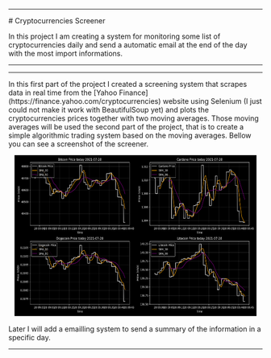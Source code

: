 <hr>
<div>
# Cryptocurrencies Screener

In this project I am creating a system for monitoring some list of cryptocurrencies daily and send a automatic email at the end of the day with the most import informations. <br>
</div>
<hr>

<hr>
<div>
In this first part of the project I created a screening system that scrapes data in real time from the [Yahoo Finance](https://finance.yahoo.com/cryptocurrencies) website using Selenium (I just could not make it work with BeautifulSoup yet) and plots the cryptocurrencies prices together with two moving averages. Those moving averages will be used the second part of the project, that is to create a simple algorithmic trading system based on the moving averages. Bellow you can see a screenshot of the screener.

<p align="center">
<img width="480" height="320" src="images/Streaming_Price.png">

Later I will add a emailling system to send a summary of the information in a specific day. 

</div>
<hr>

